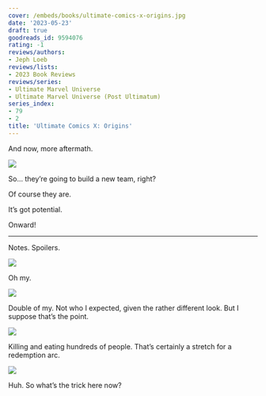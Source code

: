 ```yaml
---
cover: /embeds/books/ultimate-comics-x-origins.jpg
date: '2023-05-23'
draft: true
goodreads_id: 9594076
rating: -1
reviews/authors:
- Jeph Loeb
reviews/lists:
- 2023 Book Reviews
reviews/series:
- Ultimate Marvel Universe
- Ultimate Marvel Universe (Post Ultimatum)
series_index:
- 79
- 2
title: 'Ultimate Comics X: Origins'
---
```

And now, more aftermath. 

![](/embeds/books/attachments/ultimate-comics-x-textbundle-7043fb.png)

So… they’re going to build a new team, right?

Of course they are. 

It’s got potential. 

Onward!

<!--more-->

---

 

Notes. Spoilers. 

![](/embeds/books/attachments/ultimate-comics-x-textbundle-6e4f00.png)

Oh my. 

![](/embeds/books/attachments/ultimate-comics-x-textbundle-839800.png)

Double of my. Not who I expected, given the rather different look. But I suppose that’s the point. 

![](/embeds/books/attachments/ultimate-comics-x-textbundle-6722ad.png)

Killing and eating hundreds of people. That’s certainly a stretch for a redemption arc. 

![](/embeds/books/attachments/ultimate-comics-x-textbundle-cebc5f.png)

Huh. So what’s the trick here now?
